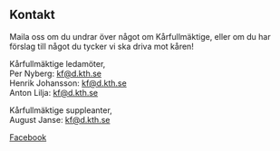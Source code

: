 ## Kontakt

Maila oss om du undrar över något om Kårfullmäktige, eller om du har förslag till något du tycker vi ska driva mot kåren!

Kårfullmäktige ledamöter, <br>
Per Nyberg: kf@d.kth.se <br>
Henrik Johansson: kf@d.kth.se <br>
Anton Lilja: kf@d.kth.se

Kårfullmäktige suppleanter,  <br>
August Janse: kf@d.kth.se

[Facebook](https://www.facebook.com/KF.Data/)
